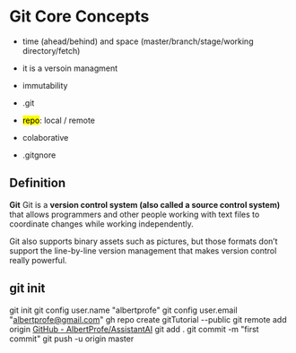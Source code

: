 # Git Core Concepts

- time (ahead/behind) and space (master/branch/stage/working directory/fetch)

- it is a versoin managment

- immutability

- .git

- <mark>repo</mark>: local / remote

- colaborative

- .gitgnore

## Definition

**Git** Git is a **version control system (also called a source control system)** that allows programmers and other people working with text files to coordinate changes while working independently.

Git also supports binary assets such as pictures, but those formats 
don’t support the line-by-line version management that makes version 
control really powerful.

## git init

git init
git config user.name "albertprofe"
git config user.email "[albertprofe@gmail.com](mailto:albertprofe@gmail.com)"
gh repo create gitTutorial --public
git remote add origin [GitHub - AlbertProfe/AssistantAI](https://github.com/AlbertProfe/gitTutorial.git) git add .
git commit -m "first commit"
git push -u origin master
